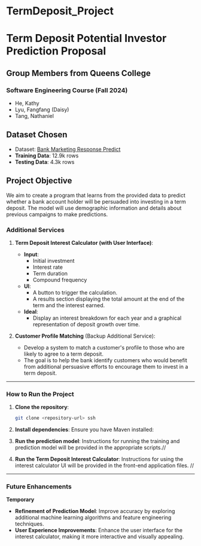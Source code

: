 # TermDeposit_Project

# Term Deposit Potential Investor Prediction Proposal

## Group Members from Queens College 
### Software Engineering Course (Fall 2024)
- He, Kathy
- Lyu, Fangfang (Daisy)
- Tang, Nathaniel 

## Dataset Chosen
- Dataset: [Bank Marketing Response Predict](https://www.kaggle.com/datasets/kukuroo3/bank-marketing-response-predict/data?select=train.csv)
- **Training Data**: 12.9k rows
- **Testing Data**: 4.3k rows

## Project Objective
We aim to create a program that learns from the provided data to predict whether a bank account holder will be persuaded into investing in a term deposit. The model will use demographic information and details about previous campaigns to make predictions.

### Additional Services

1. **Term Deposit Interest Calculator (with User Interface)**:
    - **Input**: 
        - Initial investment
        - Interest rate
        - Term duration
        - Compound frequency
    - **UI**: 
        - A button to trigger the calculation.
        - A results section displaying the total amount at the end of the term and the interest earned.
    - **Ideal**: 
        - Display an interest breakdown for each year and a graphical representation of deposit growth over time.

2. **Customer Profile Matching** (Backup Additional Service):
    - Develop a system to match a customer's profile to those who are likely to agree to a term deposit.
    - The goal is to help the bank identify customers who would benefit from additional persuasive efforts to encourage them to invest in a term deposit.

---

### How to Run the Project

1. **Clone the repository**:
   ```bash
   git clone <repository-url> ssh
   ```

2. **Install dependencies**:
   Ensure you have Maven installed:
   
4. **Run the prediction model**:
   Instructions for running the training and prediction model will be provided in the appropriate scripts.//

5. **Run the Term Deposit Interest Calculator**:
   Instructions for using the interest calculator UI will be provided in the front-end application files. //

---

### Future Enhancements
**Temporary**
- **Refinement of Prediction Model**: Improve accuracy by exploring additional machine learning algorithms and feature engineering techniques.
- **User Experience Improvements**: Enhance the user interface for the interest calculator, making it more interactive and visually appealing.

